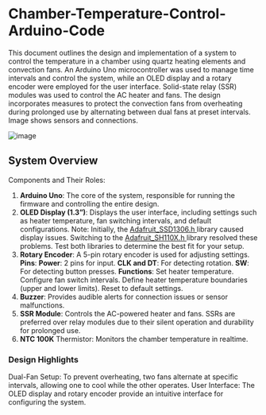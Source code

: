 # Chamber-Temperature-Control-Arduino-Code
This document outlines the design and implementation of a system to control the temperature in a chamber using quartz heating elements and convection fans. An Arduino Uno microcontroller was used to manage time intervals and control the system, while an OLED display and a rotary encoder were employed for the user interface. Solid-state relay (SSR) modules was used to control the AC heater and fans. The design incorporates measures to protect the convection fans from overheating during prolonged use by alternating between dual fans at preset intervals. Image shows sensors and connections.

![image](https://github.com/user-attachments/assets/cdeb0a45-adb7-45c3-b5f4-621cd9cfe642)

## System Overview
Components and Their Roles:
1.	**Arduino Uno**:
The core of the system, responsible for running the firmware and controlling the entire design.
2.	**OLED Display (1.3”)**:
Displays the user interface, including settings such as heater temperature, fan switching intervals, and default configurations.
  Note: Initially, the <ins> Adafruit_SSD1306.h </ins> library caused display issues. Switching to the <ins> Adafruit_SH110X.h </ins> library resolved these problems. Test both libraries     to determine the best fit for your setup.
3.	**Rotary Encoder**:
  A 5-pin rotary encoder is used for adjusting settings.
  **Pins**: 
    **Power**: 2 pins for input.
    **CLK and DT**: For detecting rotation.
    **SW**: For detecting button presses.
  **Functions**: 
    Set heater temperature.
    Configure fan switch intervals.
    Define heater temperature boundaries (upper and lower limits).
    Reset to default settings.
4.	**Buzzer**:
Provides audible alerts for connection issues or sensor malfunctions.
5.	**SSR Module**:
Controls the AC-powered heater and fans. SSRs are preferred over relay modules due to their silent operation and durability for prolonged use.
6.	**NTC 100K** Thermistor:
Monitors the chamber temperature in realtime.
### Design Highlights
  Dual-Fan Setup:
    To prevent overheating, two fans alternate at specific intervals, allowing one to cool while the other operates.
  User Interface:
    The OLED display and rotary encoder provide an intuitive interface for configuring the system.


